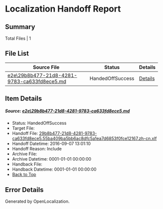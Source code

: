 # <a name='report-top'></a> Localization Handoff Report

## Summary
 Total Files | 1

## File List
 Source File | Status | Details 
 ----------- | ------ | ------- 
 [e2e\29b8b477-21d8-4281-9783-ca633fd8ece5.md](https://github.com/OpenLocalizationTestOrg/ol-test0/blob/e5308b390147016d21367b54303806d34478395a/e2e/29b8b477-21d8-4281-9783-ca633fd8ece5.md) | HandedOffSuccess | [Details](#4b8e9b20d633bae831d5b3ab474d783c3ff421c11)

## Item Details
##### <a name='4b8e9b20d633bae831d5b3ab474d783c3ff421c11'></a> Source: [e2e\29b8b477-21d8-4281-9783-ca633fd8ece5.md](https://github.com/OpenLocalizationTestOrg/ol-test0/blob/e5308b390147016d21367b54303806d34478395a/e2e/29b8b477-21d8-4281-9783-ca633fd8ece5.md)
* Status: HandedOffSuccess
* Target File: 
* Handoff File: [29b8b477-21d8-4281-9783-ca633fd8ece5.55ba409ba5bb6ac8dfc5a1ea7d6853f0fce12167.zh-cn.xlf](https://github.com/OpenLocalizationTestOrg/ol-test0-handoff/blob/78cf5d52170e374abbc2718a4b1f88a9c63d42a3/ol-handoff/OpenLocalizationTestOrg/ol-test0-zhcn/yuwzho/ht/29b8b477-21d8-4281-9783-ca633fd8ece5.55ba409ba5bb6ac8dfc5a1ea7d6853f0fce12167.zh-cn.xlf)
* Handoff Datetime: 2016-09-07 13:01:10
* Handoff Reason: Include
* Archive File: 
* Archive Datetime: 0001-01-01 00:00:00
* Handback File: 
* Handback Datetime: 0001-01-01 00:00:00
* [Back to Top](#report-top)


## Error Details

Generated by OpenLocalization.
